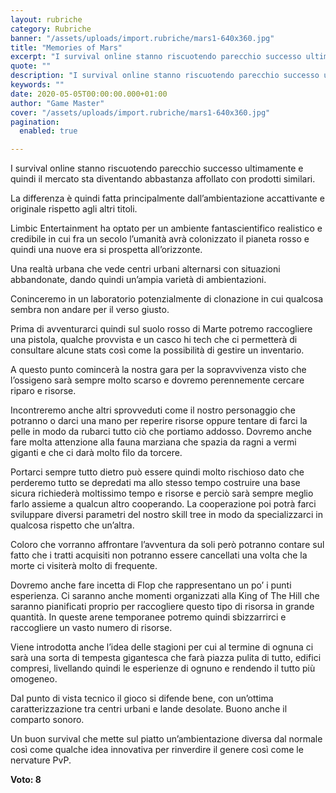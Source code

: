 ```yaml
---
layout: rubriche
category: Rubriche
banner: "/assets/uploads/import.rubriche/mars1-640x360.jpg"
title: "Memories of Mars"
excerpt: "I survival online stanno riscuotendo parecchio successo ultimamente e quindi il mercato sta diventando abbastanza affollato con prodotti similari. La differenza è quindi fatta principalmente dall’ambientazione accattivante e originale rispetto agli altri titoli. Limbic Entertainment ha optato per un ambiente fantascientifico realistico e credibile in cui fra un secolo l’umanità avrà colonizzato il pianeta rosso [&hellip"
quote: ""
description: "I survival online stanno riscuotendo parecchio successo ultimamente e quindi il mercato sta diventando abbastanza affollato con prodotti similari. La differenza è quindi fatta principalmente dall’ambientazione accattivante e originale rispetto agli altri titoli. Limbic Entertainment ha optato per un ambiente fantascientifico realistico e credibile in cui fra un secolo l’umanità avrà colonizzato il pianeta rosso [&hellip"
keywords: ""
date: 2020-05-05T00:00:00.000+01:00
author: "Game Master"
cover: "/assets/uploads/import.rubriche/mars1-640x360.jpg"
pagination:
  enabled: true

---
```


I survival online stanno riscuotendo parecchio successo ultimamente e quindi il mercato sta diventando abbastanza affollato con prodotti similari.

La differenza è quindi fatta principalmente dall’ambientazione accattivante e originale rispetto agli altri titoli.

Limbic Entertainment ha optato per un ambiente fantascientifico realistico e credibile in cui fra un secolo l’umanità avrà colonizzato il pianeta rosso e quindi una nuove era si prospetta all’orizzonte.

Una realtà urbana che vede centri urbani alternarsi con situazioni abbandonate, dando quindi un’ampia varietà di ambientazioni.

Coninceremo in un laboratorio potenzialmente di clonazione in cui qualcosa sembra non andare per il verso giusto.

Prima di avventurarci quindi sul suolo rosso di Marte potremo raccogliere una pistola, qualche provvista e un casco hi tech che ci permetterà di consultare alcune stats così come la possibilità di gestire un inventario.

A questo punto comincerà la nostra gara per la sopravvivenza visto che l’ossigeno sarà sempre molto scarso e dovremo perennemente cercare riparo e risorse.

Incontreremo anche altri sprovveduti come il nostro personaggio che potranno o darci una mano per reperire risorse oppure tentare di farci la pelle in modo da rubarci tutto ciò che portiamo addosso. Dovremo anche fare molta attenzione alla fauna marziana che spazia da ragni a vermi giganti e che ci darà molto filo da torcere.

Portarci sempre tutto dietro può essere quindi molto rischioso dato che perderemo tutto se depredati ma allo stesso tempo costruire una base sicura richiederà moltissimo tempo e risorse e perciò sarà sempre meglio farlo assieme a qualcun altro cooperando. La cooperazione poi potrà farci sviluppare diversi parametri del nostro skill tree in modo da specializzarci in qualcosa rispetto che un’altra.

Coloro che vorranno affrontare l’avventura da soli però potranno contare sul fatto che i tratti acquisiti non potranno essere cancellati una volta che la morte ci visiterà molto di frequente.

Dovremo anche fare incetta di Flop che rappresentano un po’ i punti esperienza. Ci saranno anche momenti organizzati alla King of The Hill che saranno pianificati proprio per raccogliere questo tipo di risorsa in grande quantità. In queste arene temporanee potremo quindi sbizzarrirci e raccogliere un vasto numero di risorse.

Viene introdotta anche l’idea delle stagioni per cui al termine di ognuna ci sarà una sorta di tempesta gigantesca che farà piazza pulita di tutto, edifici compresi, livellando quindi le esperienze di ognuno e rendendo il tutto più omogeneo.

Dal punto di vista tecnico il gioco si difende bene, con un’ottima caratterizzazione tra centri urbani e lande desolate. Buono anche il comparto sonoro.

Un buon survival che mette sul piatto un’ambientazione diversa dal normale così come qualche idea innovativa per rinverdire il genere così come le nervature PvP.

**Voto: 8**